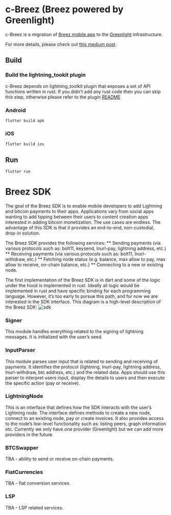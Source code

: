 # c-Breez (Breez powered by Greenlight)

c-Breez is a migration of [Breez mobile app](https://github.com/breez/breezmobile) to the [Greenlight](https://blockstream.com/lightning/greenlight/) infrastructure.

For more details, please check out [this medium post](https://medium.com/breez-technology/get-ready-for-a-fresh-breez-multiple-apps-one-node-optimal-ux-519c4daf2536).

## Build

### Build the lightning_tookit plugin

c-Breez depends on lightning_toolkit plugin that exposes a set of API functions written in rust.
If you didn't add any rust code then you can skip this step, otherwise please refer to the plugin [README](https://github.com/breez/c-breez/blob/main/packages/lightning_toolkit/README.md)

### Android

```
flutter build apk
```

### iOS

```
flutter build ios
```

## Run

```
flutter run
```

# Breez SDK

The goal of  the Breez SDK is to enable mobile developers to add Lightning and bitcoin payments to their apps. Applications vary from social apps wanting to add tipping between their users to content creation apps interested in adding bitcoin monetization. The use cases are endless. The advantage of this SDK is that it provides an end-to-end, non-custodial, drop-in solution.
   
The Breez SDK provides the following services:
** Sending payments (via various protocols such as: bolt11, keysend, lnurl-pay, lightning address, etc.)
** Receiving payments (via various protocols such as: bolt11, lnurl-withdraw, etc.)
** Fetching node status (e.g. balance, max allow to pay, max allow to receive, on-chain balance, etc.)
** Connecting to a new or existing node.

The first implementation of the Breez SDK is in dart and some of the logic under the hood is implemented in rust. Ideally all logic would be implemented in rust and have specific binding for each programming language. However, it’s too early to pursue this path, and for now we are interested in the SDK interface. This diagram is a high-level description of the Breez SDK:
![sdk](https://user-images.githubusercontent.com/31890660/172878677-ec7abc22-cf4d-4d45-9eac-190920c5af20.png)
### Signer
This module handles everything related to the signing of lightning messages. It is initialized with the user’s seed.
### InputParser
This module parses user input that is related to sending and receiving of payments. It identifies the protocol (lightning, lnurl-pay, lightning address, lnurl-withdraw, btc address, etc.) and the related data. Apps should use this parser to interpret users input, display the details to users and then execute the specific action (pay or receive).
### LightningNode
This is an interface that defines how the SDK interacts with the user’s Lightning node. The interface defines methods to create a new node, connect to an existing node, pay or create invoices. It also provides access to the node’s low-level functionality such as: listing peers, graph information etc. Currently we only have one provider (Greenlight) but we can add more providers in the future.
### BTCSwapper
TBA - ability to send or receive on-chain payments.
### FiatCurrencies
TBA - fiat conversion services.
### LSP
TBA - LSP related services.

